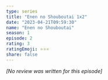 ```yaml
---
type: series
title: "Enen no Shouboutai 1x2"
date: "2023-04-21T09:59:30"
name: "Enen no Shouboutai"
season: 1
episode: 2
rating: 3
ratingEmoji: ⭐️⭐️⭐️
share: false
---
```


_[No review was written for this episode]_
